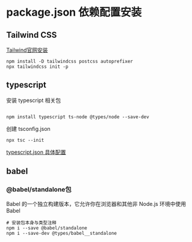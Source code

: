 # package.json 依赖配置安装

## Tailwind CSS

[Tailwind官网安装](https://www.tailwindcss.cn/docs/guides/vite#react)

```shell
npm install -D tailwindcss postcss autoprefixer
npx tailwindcss init -p
```

## typescript

安装 typescript 相关包

```shell

npm install typescript ts-node @types/node --save-dev

```

创建 tsconfig.json

```shell
npx tsc --init
```

[typescript.json 具体配置](/frontEnd/typescript/)


## babel

### @babel/standalone包
 Babel 的一个独立构建版本，它允许你在浏览器和其他非 Node.js 环境中使用 Babel
```shell
# 安装包本身与类型注释
npm i --save @babel/standalone
npm i --save-dev @types/babel__standalone

```